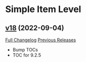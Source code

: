 # Simple Item Level

## [v18](https://github.com/kemayo/wow-simpleitemlevel/tree/v18) (2022-09-04)
[Full Changelog](https://github.com/kemayo/wow-simpleitemlevel/compare/v17...v18) [Previous Releases](https://github.com/kemayo/wow-simpleitemlevel/releases)

- Bump TOCs  
- TOC for 9.2.5  
